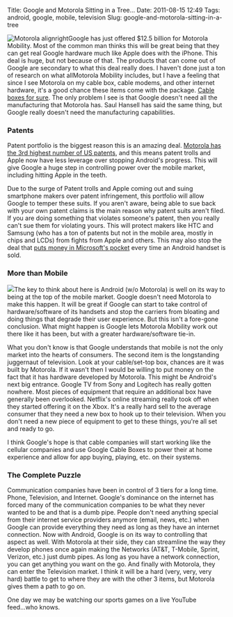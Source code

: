 Title: Google and Motorola Sitting in a Tree...
Date: 2011-08-15 12:49
Tags: android, google, mobile, television
Slug: google-and-motorola-sitting-in-a-tree

![](http://blog.traeblain.com/wp-content/uploads/motorola-logo-big-250x250.jpg "Motorola alignright")Google has just offered $12.5 billion for Motorola Mobility. Most of the common man thinks this will be great being that they can get real Google hardware much like Apple does with the iPhone. This deal is huge, but not because of that. The products that can come out of Google are secondary to what this deal really does. I haven't done just a ton of research on what allMotorola Mobility includes, but I have a feeling that since I see Motorola on my cable box, cable modems, and other internet hardware, it's a good chance these items come with the package. [Cable boxes for sure](http://saulhansell.blogspot.com/2011/08/six-thoughts-on-goog-moto.html). The only problem I see is that Google doesn't need all the manufacturing that Motorola has. Saul Hansell has said the same thing, but Google really doesn't need the manufacturing capabilities.

### Patents

Patent portfolio is the biggest reason this is an amazing deal. [Motorola has the 3rd highest number of US patents](http://www.businessweek.com/interactive_reports/most_innovative.html), and this means patent trolls and Apple now have less leverage over stopping Android's progress. This will give Google a huge step in controlling power over the mobile market, including hitting Apple in the teeth.

Due to the surge of Patent trolls and Apple coming out and suing smartphone makers over patent infringement, this portfolio will allow Google to temper these suits. If you aren't aware, being able to sue back with your own patent claims is the main reason why patent suits aren't filed. If you are doing something that violates someone's patent, then you really can't sue them for violating yours. This will protect makers like HTC and Samsung (who has a ton of patents but not in the mobile area, mostly in chips and LCDs) from fights from Apple and others. This may also stop the deal that [puts money in Microsoft's pocket](http://mashable.com/2011/07/06/microsoft-samsung-android-fee/) every time an Android handset is sold.

### More than Mobile

![](http://sites.google.com/site/columbiaisa/motorola_cable_box.jpg)The key to think about here is Android (w/o Motorola) is well on its way to being at the top of the mobile market. Google doesn't need Motorola to make this happen. It will be great if Google can start to take control of hardware/software of its handsets and stop the carriers from bloating and doing things that degrade their user experience. But this isn't a fore-gone conclusion. What might happen is Google lets Motorola Mobility work out there like it has been, but with a greater hardware/software tie-in.

What you don't know is that Google understands that mobile is not the only market into the hearts of consumers. The second item is the longstanding juggernaut of television. Look at your cable/set-top box, chances are it was built by Motorola. If it wasn't then I would be willing to put money on the fact that it has hardware developed by Motorola. This might be Android's next big entrance. Google TV from Sony and Logitech has really gotten nowhere. Most pieces of equipment that require an additional box have generally been overlooked. Netflix's online streaming really took off when they started offering it on the Xbox. It's a really hard sell to the average consumer that they need a new box to hook up to their television. When you don't need a new piece of equipment to get to these things, you're all set and ready to go.

I think Google's hope is that cable companies will start working like the cellular companies and use Google Cable Boxes to power their at home experience and allow for app buying, playing, etc. on their systems.

### The Complete Puzzle

Communication companies have been in control of 3 tiers for a long time. Phone, Television, and Internet. Google's dominance on the internet has forced many of the communication companies to be what they never wanted to be and that is a dumb pipe. People don't need anything special from their internet service providers anymore (email, news, etc.) when Google can provide everything they need as long as they have an internet connection. Now with Android, Google is on its way to controlling that aspect as well. With Motorola at their side, they can streamline the way they develop phones once again making the Networks (AT&T, T-Mobile, Sprint, Verizon, etc.) just dumb pipes. As long as you have a network connection, you can get anything you want on the go. And finally with Motorola, they can enter the Television market. I think it will be a hard (very, very, very hard) battle to get to where they are with the other 3 items, but Motorola gives them a path to go on.

One day we may be watching our sports games on a live YouTube feed...who knows.